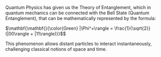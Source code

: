 
Quantum Physics has given us the Theory of Entanglement, which in quantum mechanics can be connected with the Bell State (Quantum Entanglement), that can be mathematically represented by the formula:

$\mathbf{\mathbf{}{\color{Green} |\Phi^+\rangle = \frac{1}{\sqrt{2}}(|00\rangle + |11\rangle)}}$$

This phenomenon allows distant particles to interact instantaneously, challenging classical notions of space and time.



